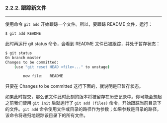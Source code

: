 ### 2.2.2. 跟踪新文件

------

使用命令 `git add` 开始跟踪一个文件。所以，要跟踪 README 文件，运行：

```bash
$ git add README
```

此时再运行 git status 命令，会看到 README 文件已被跟踪，并处于暂存状态：

```bash
$ git status
On branch master
Changes to be committed:
    (use "git reset HEAD <file>..." to unstage)

        new file:   README
```

只要在 Changes to be committed 这行下面的，就说明是已暂存状态。

如果此时提交，那么该文件此时此刻的版本将被留存在历史记录中。你可能会想起之前我们使用 `git init` 后就运行了 `git add (files)` 命令，开始跟踪当前目录下的文件。`git add` 命令使用文件或目录的路径作为参数；如果参数是目录的路径，该命令将递归地跟踪该目录下的所有文件。